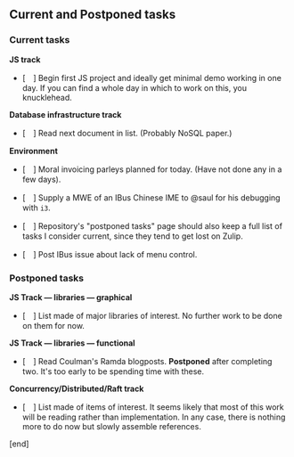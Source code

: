 ## Current and Postponed tasks

### Current tasks

**JS track**

 * [　] Begin first JS project and ideally get minimal demo working in one day. If you can find a whole day in which to work on this, you knucklehead.

**Database infrastructure track**

 * [　] Read next document in list. (Probably NoSQL paper.)
 
**Environment**

 * [　] Moral invoicing parleys planned for today. (Have not done any in a few days).
 
 * [　] Supply a MWE of an IBus Chinese IME to @saul for his debugging with `i3`.

 * [　] Repository's "postponed tasks" page should also keep a full list of tasks I consider current, since they tend to get lost on Zulip.
 
 * [　] Post IBus issue about lack of menu control.

### Postponed tasks

**JS Track — libraries — graphical**

 * [　] List made of major libraries of interest. No further work to be done on them for now.

**JS Track — libraries — functional**

 * [　] Read Coulman's Ramda blogposts. **Postponed** after completing two. It's too early to be spending time with these.

**Concurrency/Distributed/Raft track**

 * [　] List made of items of interest. It seems likely that most of this work will be reading rather than implementation. In any  case, there is nothing more to do now but slowly assemble references.

[end]
